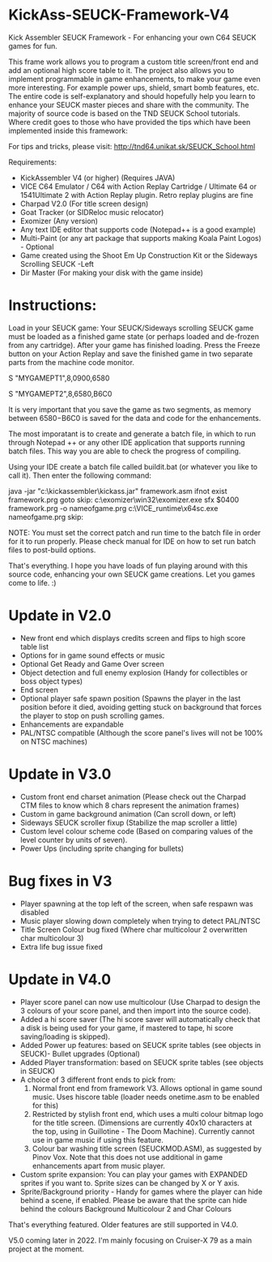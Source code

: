 # KickAss-SEUCK-Framework-V4
Kick Assembler SEUCK Framework - For enhancing your own C64 SEUCK games for fun. 

This frame work allows you to program a custom title screen/front end and add an optional high score table to it. The project also allows you to implement programmable in game enhancements, to make your game even more interesting. For example power ups, shield, smart bomb features, etc. The entire code is self-explanatory and should hopefully help you learn to enhance your SEUCK master pieces and share with the community. The majority of source code is based on the TND SEUCK School tutorials. Where credit goes to those who have provided the tips which have been implemented inside this framework:

For tips and tricks, please visit:
http://tnd64.unikat.sk/SEUCK_School.html

Requirements:

* KickAssembler V4 (or higher) (Requires JAVA)
* VICE C64 Emulator / C64 with Action Replay Cartridge / Ultimate 64 or 1541Ultimate 2 with Action Replay plugin. Retro replay plugins are fine
* Charpad V2.0 (For title screen design)
* Goat Tracker (or SIDReloc music relocator)
* Exomizer (Any version)
* Any text IDE editor that supports code (Notepad++ is a good example)
* Multi-Paint (or any art package that supports making Koala Paint Logos) - Optional
* Game created using the Shoot Em Up Construction Kit or the Sideways Scrolling SEUCK -Left
* Dir Master (For making your disk with the game inside)

# Instructions:

Load in your SEUCK game:
Your SEUCK/Sideways scrolling SEUCK game must be loaded as a finished game state (or perhaps loaded and de-frozen from any cartridge). After your game has finished loading. Press the Freeze button on your Action Replay and save the finished game in two separate parts from the machine code monitor. 

S "MYGAMEPT1",8,0900,6580

S "MYGAMEPT2",8,6580,B6C0

It is very important that you save the game as two segments, as memory between $6580-$B6C0 is saved for the data and code for the enhancements.

The most imporatant is to create and generate a batch file, in which to run through Notepad ++ or any other IDE application that supports running batch files. This way you are able to check the progress of compiling.

Using your IDE create a batch file called buildit.bat (or whatever you like to call it). Then enter the following command:

java -jar "c:\kickassembler\kickass.jar" framework.asm 
ifnot exist framework.prg goto skip:
c:\exomizer\win32\exomizer.exe sfx $0400 framework.prg -o nameofgame.prg
c:\VICE_runtime\x64sc.exe nameofgame.prg
skip:

NOTE: You must set the correct patch and run time to the batch file in order for it to run properly.  Please check manual for IDE on how to set run batch files to post-build options.

That's everything. I hope you have loads of fun playing around with this source code, enhancing your own SEUCK game creations. Let you games come to life. :)

# Update in V2.0 

* New front end which displays credits screen and flips to high score table list
* Options for in game sound effects or music 
* Optional Get Ready and Game Over screen
* Object detection and full enemy explosion (Handy for collectibles or boss object types)
* End screen
* Optional player safe spawn position (Spawns the player in the last position before  it died, avoiding getting stuck on background that forces the player to stop on push scrolling games. 
* Enhancements are expandable
* PAL/NTSC compatible (Although the score panel's lives will not be 100% on NTSC machines)

# Update in V3.0

* Custom front end charset animation (Please check out the Charpad CTM files to know which 8 chars represent the animation frames)
* Custom in game background animation (Can scroll down, or left) 
* Sideways SEUCK scroller fixup (Stabilize the map scroller a little)
* Custom level colour scheme code (Based on comparing values of the level counter by units of seven).
* Power Ups (including sprite changing for bullets)

# Bug fixes in V3

* Player spawning at the top left of the screen, when safe respawn was disabled
* Music player slowing down completely when trying to detect PAL/NTSC 
* Title Screen Colour bug fixed (Where char multicolour 2 overwritten char multicolour 3)
* Extra life bug issue fixed

# Update in V4.0

* Player score panel can now use multicolour (Use Charpad to design the 3 colours of your score panel, and then import into the source code).
* Added a hi score saver (The hi score saver will automatically check that a disk is being used for your game, if mastered to tape, hi score saving/loading is skipped).
* Added Power up features: based on SEUCK sprite tables (see objects in SEUCK)- Bullet upgrades (Optional)
* Added Player transformation: based on SEUCK sprite tables (see objects in SEUCK)
* A choice of 3 different front ends to pick from:
  1. Normal front end from framework V3. Allows optional in game sound music. Uses hiscore table (loader needs onetime.asm to be enabled for this)
  2. Restricted by stylish front end, which uses a multi colour bitmap logo for the title screen. (Dimensions are currently 40x10 characters at the top, using in Guillotine - The Doom Machine). Currently cannot use in game music if using this feature.
  3. Colour bar washing title screen (SEUCKMOD.ASM), as suggested by Pinov Vox. Note that this does not use additional in game enhancements apart from music player.
* Custom sprite expansion: You can play your games with EXPANDED sprites if you want to. Sprite sizes can be changed by X or Y axis.
* Sprite/Background priority - Handy for games where the player can hide behind a scene, if enabled. Please be aware that the sprite can hide behind the colours Background Multicolour 2 and Char Colours

That's everything featured. Older features are still supported in V4.0.

V5.0 coming later in 2022. I'm mainly focusing on Cruiser-X 79 as a main project at the moment.



